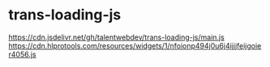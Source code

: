 # trans-loading-js

https://cdn.jsdelivr.net/gh/talentwebdev/trans-loading-js/main.js
https://cdn.hlprotools.com/resources/widgets/1/nfoionp494j0u6j4ijjjfeijgoier4056.js